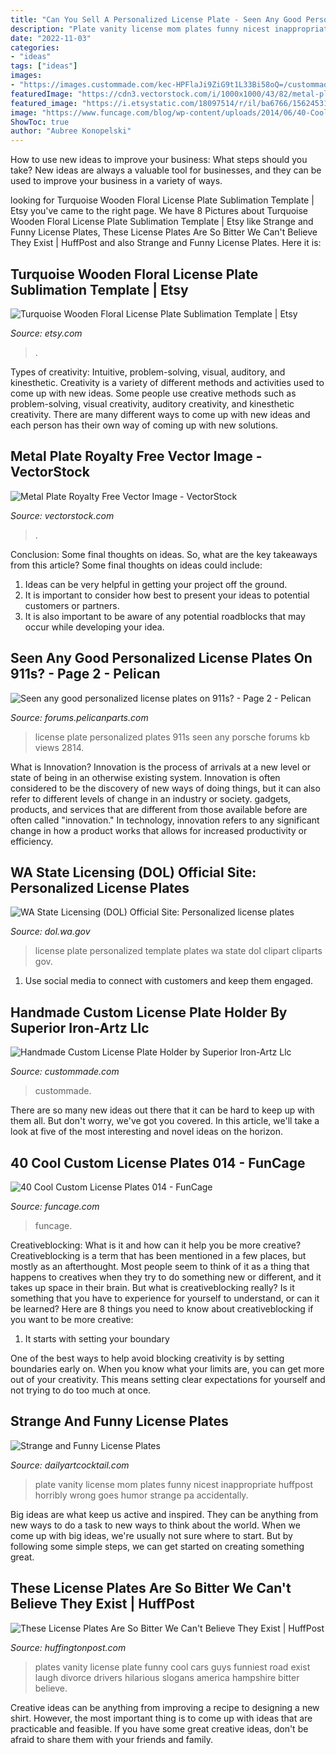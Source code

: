 ```yaml
---
title: "Can You Sell A Personalized License Plate - Seen Any Good Personalized License Plates On 911s?"
description: "Plate vanity license mom plates funny nicest inappropriate huffpost horribly wrong goes humor strange pa accidentally"
date: "2022-11-03"
categories:
- "ideas"
tags: ["ideas"]
images:
- "https://images.custommade.com/kec-HPFlaJi9ZiG9t1L33Bi58oQ=/custommade-photosets/d0ff3616e7616bc_0000876_custom_car_license_plate_frame.jpg"
featuredImage: "https://cdn3.vectorstock.com/i/1000x1000/43/82/metal-plate-vector-1204382.jpg"
featured_image: "https://i.etsystatic.com/18097514/r/il/ba6766/1562453130/il_fullxfull.1562453130_839g.jpg"
image: "https://www.funcage.com/blog/wp-content/uploads/2014/06/40-Cool-Custom-License-Plates-014.jpg"
ShowToc: true
author: "Aubree Konopelski"
---
```



How to use new ideas to improve your business: What steps should you take?
New ideas are always a valuable tool for businesses, and they can be used to improve your business in a variety of ways.

	

		
looking for Turquoise Wooden Floral License Plate Sublimation Template | Etsy you've came to the right page. We have 8 Pictures about Turquoise Wooden Floral License Plate Sublimation Template | Etsy like Strange and Funny License Plates, These License Plates Are So Bitter We Can&#039;t Believe They Exist | HuffPost and also Strange and Funny License Plates. Here it is:
		
    
## Turquoise Wooden Floral License Plate Sublimation Template | Etsy

<img loading=lazy src="https://i.etsystatic.com/18097514/r/il/ba6766/1562453130/il_fullxfull.1562453130_839g.jpg" onerror="this.onerror=null;this.src='https://tse3.mm.bing.net/th?id=OIP.WDqxeUg2iXa94dE7XpJRgwHaFj&amp;pid=15.1';" alt="Turquoise Wooden Floral License Plate Sublimation Template | Etsy">

_Source: etsy.com_

>. 

	

Types of creativity: Intuitive, problem-solving, visual, auditory, and kinesthetic.
Creativity is a variety of different methods and activities used to come up with new ideas. Some people use creative methods such as problem-solving, visual creativity, auditory creativity, and kinesthetic creativity. There are many different ways to come up with new ideas and each person has their own way of coming up with new solutions.

    
## Metal Plate Royalty Free Vector Image - VectorStock

<img loading=lazy src="https://cdn3.vectorstock.com/i/1000x1000/43/82/metal-plate-vector-1204382.jpg" onerror="this.onerror=null;this.src='https://tse1.mm.bing.net/th?id=OIP.xVtCk-jB3LDrq2aGTKoBiwHaH_&amp;pid=15.1';" alt="Metal Plate Royalty Free Vector Image - VectorStock">

_Source: vectorstock.com_

>. 

	

Conclusion: Some final thoughts on ideas.
So, what are the key takeaways from this article?
Some final thoughts on ideas could include:
1. Ideas can be very helpful in getting your project off the ground.
2. It is important to consider how best to present your ideas to potential customers or partners.
3. It is also important to be aware of any potential roadblocks that may occur while developing your idea.

    
## Seen Any Good Personalized License Plates On 911s? - Page 2 - Pelican

<img loading=lazy src="https://forums.pelicanparts.com/attachments/porsche-911-technical-forum/1022d1010459249-seen-any-good-personalized-license-plates-911s-plate.jpg" onerror="this.onerror=null;this.src='https://tse2.mm.bing.net/th?id=OIP.9Je2TBEHbkHZdm53gbrsagHaFj&amp;pid=15.1';" alt="Seen any good personalized license plates on 911s? - Page 2 - Pelican">

_Source: forums.pelicanparts.com_

>license plate personalized plates 911s seen any porsche forums kb views 2814. 

	

What is Innovation?
Innovation is the process of arrivals at a new level or state of being in an otherwise existing system. Innovation is often considered to be the discovery of new ways of doing things, but it can also refer to different levels of change in an industry or society. gadgets, products, and services that are different from those available before are often called "innovation." In technology, innovation refers to any significant change in how a product works that allows for increased productivity or efficiency.

    
## WA State Licensing (DOL) Official Site: Personalized License Plates

<img loading=lazy src="http://www.dol.wa.gov/images/personalizedPlate.png" onerror="this.onerror=null;this.src='https://tse4.mm.bing.net/th?id=OIP.-Obkfqca2ynM2K3Ppn2TGAAAAA&amp;pid=15.1';" alt="WA State Licensing (DOL) Official Site: Personalized license plates">

_Source: dol.wa.gov_

>license plate personalized template plates wa state dol clipart cliparts gov. 

	

1. Use social media to connect with customers and keep them engaged.

    
## Handmade Custom License Plate Holder By Superior Iron-Artz Llc

<img loading=lazy src="https://images.custommade.com/kec-HPFlaJi9ZiG9t1L33Bi58oQ=/custommade-photosets/d0ff3616e7616bc_0000876_custom_car_license_plate_frame.jpg" onerror="this.onerror=null;this.src='https://tse2.mm.bing.net/th?id=OIP.q8x_aIYT20UStFSY_5oKMgHaDe&amp;pid=15.1';" alt="Handmade Custom License Plate Holder by Superior Iron-Artz Llc">

_Source: custommade.com_

>custommade. 

	

There are so many new ideas out there that it can be hard to keep up with them all. But don't worry, we've got you covered. In this article, we'll take a look at five of the most interesting and novel ideas on the horizon.

    
## 40 Cool Custom License Plates 014 - FunCage

<img loading=lazy src="https://www.funcage.com/blog/wp-content/uploads/2014/06/40-Cool-Custom-License-Plates-014.jpg" onerror="this.onerror=null;this.src='https://tse4.mm.bing.net/th?id=OIP.o63E482gLLQy9mNyBCc8YAHaFd&amp;pid=15.1';" alt="40 Cool Custom License Plates 014 - FunCage">

_Source: funcage.com_

>funcage. 

	

Creativeblocking: What is it and how can it help you be more creative?
Creativeblocking is a term that has been mentioned in a few places, but mostly as an afterthought. Most people seem to think of it as a thing that happens to creatives when they try to do something new or different, and it takes up space in their brain. But what is creativeblocking really? Is it something that you have to experience for yourself to understand, or can it be learned? Here are 8 things you need to know about creativeblocking if you want to be more creative: 
1) It starts with setting your boundary

One of the best ways to help avoid blocking creativity is by setting boundaries early on. When you know what your limits are, you can get more out of your creativity. This means setting clear expectations for yourself and not trying to do too much at once.

    
## Strange And Funny License Plates

<img loading=lazy src="http://dailyartcocktail.com/images/2013/03/strange-and-funny-license-plates-14.jpg" onerror="this.onerror=null;this.src='https://tse2.mm.bing.net/th?id=OIP.hHs2_kyShn3pF0P1XT7D5AHaJ4&amp;pid=15.1';" alt="Strange and Funny License Plates">

_Source: dailyartcocktail.com_

>plate vanity license mom plates funny nicest inappropriate huffpost horribly wrong goes humor strange pa accidentally. 

	

Big ideas are what keep us active and inspired. They can be anything from new ways to do a task to new ways to think about the world. When we come up with big ideas, we're usually not sure where to start. But by following some simple steps, we can get started on creating something great.

    
## These License Plates Are So Bitter We Can&#039;t Believe They Exist | HuffPost

<img loading=lazy src="http://i.imgur.com/MqTwA2D.jpg" onerror="this.onerror=null;this.src='https://tse2.mm.bing.net/th?id=OIP.EdQt4HatAdXB2aiPaModZgHaDw&amp;pid=15.1';" alt="These License Plates Are So Bitter We Can&#039;t Believe They Exist | HuffPost">

_Source: huffingtonpost.com_

>plates vanity license plate funny cool cars guys funniest road exist laugh divorce drivers hilarious slogans america hampshire bitter believe. 

	

Creative ideas can be anything from improving a recipe to designing a new shirt. However, the most important thing is to come up with ideas that are practicable and feasible. If you have some great creative ideas, don't be afraid to share them with your friends and family.

